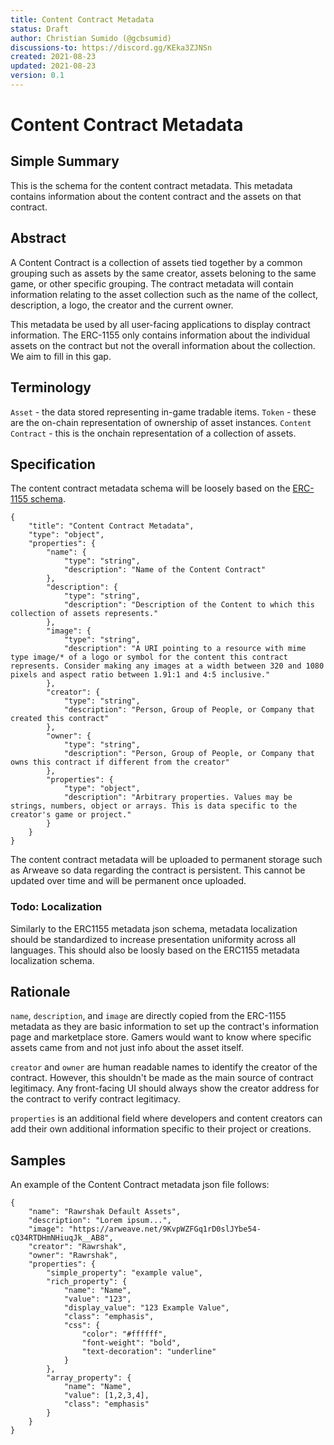 ```yaml
---
title: Content Contract Metadata
status: Draft
author: Christian Sumido (@gcbsumid)
discussions-to: https://discord.gg/KEka3ZJNSn
created: 2021-08-23
updated: 2021-08-23
version: 0.1
---
```


# Content Contract Metadata

## Simple Summary

This is the schema for the content contract metadata. This metadata contains information about the content contract and the assets on that contract. 

## Abstract

A Content Contract is a collection of assets tied together by a common grouping such as assets by the same creator, assets beloning to the same game, or other specific grouping. The contract metadata will contain information relating to the asset collection such as the name of the collect, description, a logo, the creator and the current owner. 

This metadata be used by all user-facing applications to display contract information. The ERC-1155 only contains information about the individual assets on the contract but not the overall information about the collection. We aim to fill in this gap.

## Terminology

`Asset` - the data stored representing in-game tradable items. 
`Token` - these are the on-chain representation of ownership of asset instances.
`Content Contract` - this is the onchain representation of a collection of assets.

## Specification 

The content contract metadata schema will be loosely based on the [ERC-1155 schema](https://github.com/ethereum/EIPs/blob/master/EIPS/eip-1155.md#erc-1155-metadata-uri-json-schema).

```
{
    "title": "Content Contract Metadata",
    "type": "object",
    "properties": {
        "name": {
            "type": "string",
            "description": "Name of the Content Contract"
        },
        "description": {
            "type": "string",
            "description": "Description of the Content to which this collection of assets represents."
        },
        "image": {
            "type": "string",
            "description": "A URI pointing to a resource with mime type image/* of a logo or symbol for the content this contract represents. Consider making any images at a width between 320 and 1080 pixels and aspect ratio between 1.91:1 and 4:5 inclusive."
        },
        "creator": {
            "type": "string",
            "description": "Person, Group of People, or Company that created this contract"
        },
        "owner": {
            "type": "string",
            "description": "Person, Group of People, or Company that owns this contract if different from the creator"
        },
        "properties": {
            "type": "object",
            "description": "Arbitrary properties. Values may be strings, numbers, object or arrays. This is data specific to the creator's game or project."
        }
    }
}
```

The content contract metadata will be uploaded to permanent storage such as Arweave so data regarding the contract is persistent. This cannot be updated over time and will be permanent once uploaded. 

### Todo: Localization
Similarly to the ERC1155 metadata json schema, metadata localization should be standardized to increase presentation uniformity across all languages. This should also be loosly based on the ERC1155 metadata localization schema. 

## Rationale

`name`, `description`, and `image` are directly copied from the ERC-1155 metadata as they are basic information to set up the contract's information page and marketplace store. Gamers would want to know where specific assets came from and not just info about the asset itself.

`creator` and `owner` are human readable names to identify the creator of the contract. However, this shouldn't be made as the main source of contract legitimacy. Any front-facing UI should always show the creator address for the contract to verify contract legitimacy. 

`properties` is an additional field where developers and content creators can add their own additional information specific to their project or creations.

## Samples

An example of the Content Contract metadata json file follows:

```
{
	"name": "Rawrshak Default Assets",
	"description": "Lorem ipsum...",
	"image": "https://arweave.net/9KvpWZFGq1rD0slJYbe54-cQ34RTDHmNHiuqJk__AB8",
	"creator": "Rawrshak",
	"owner": "Rawrshak",
	"properties": {
		"simple_property": "example value",
		"rich_property": {
			"name": "Name",
			"value": "123",
			"display_value": "123 Example Value",
			"class": "emphasis",
			"css": {
				"color": "#ffffff",
				"font-weight": "bold",
				"text-decoration": "underline"
			}
		},
		"array_property": {
			"name": "Name",
			"value": [1,2,3,4],
			"class": "emphasis"
		}
	}
}
```